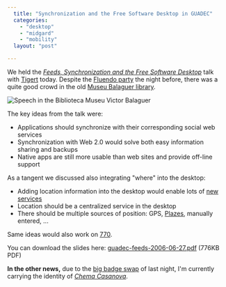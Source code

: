 ```yaml
---
  title: "Synchronization and the Free Software Desktop in GUADEC"
  categories: 
    - "desktop"
    - "midgard"
    - "mobility"
  layout: "post"

---
```

We held the _[Feeds, Synchronization and the Free Software Desktop][6]_ talk with [Tigert][5] today. Despite the [Fluendo party][1] the night before, there was a quite good crowd in the old [Museu Balaguer library][7].

![Speech in the Biblioteca Museu Victor Balaguer](https://d2vqpl3tx84ay5.cloudfront.net/Tigert_and_Bergie_talk_in_Balaguer.jpg)

The key ideas from the talk were:

* Applications should synchronize with their corresponding social web services
* Synchronization with Web 2.0 would solve both easy information sharing and backups
* Native apps are still more usable than web sites and provide off-line support

As a tangent we discussed also integrating "where" into the desktop:

* Adding location information into the desktop would enable lots of [new services][9]
* Location should be a centralized service in the desktop
* There should be multiple sources of position: GPS, [Plazes][4], manually entered, ...

Same ideas would also work on [770][8].

You can download the slides here: [guadec-feeds-2006-06-27.pdf](https://d2vqpl3tx84ay5.cloudfront.net/guadec-feeds-2006-06-27.pdf) (776KB PDF)

__In the other news,__ due to the [big badge swap][2] of last night, I'm currently carrying the identity of _[Chema Casanova][3]_.

[1]: http://research.operationaldynamics.com/blogs/andrew/travel/spain/2006-GUADEC-beach-party.html
[2]: http://www.tigert.com/archives/2006/06/27/badge-madness/
[3]: http://blogs.igalia.com/chema/
[4]: http://beta.plazes.com/home/
[5]: http://www.tigert.com/
[6]: http://guadec.org/node/248
[7]: http://www.victorbalaguer-bmb.org/biblio.htm
[8]: http://maemo.org/
[9]: http://bergie.iki.fi/blog/maemo-mapper-takes-us-closer-to-the-hitchhiker-s-guide/
